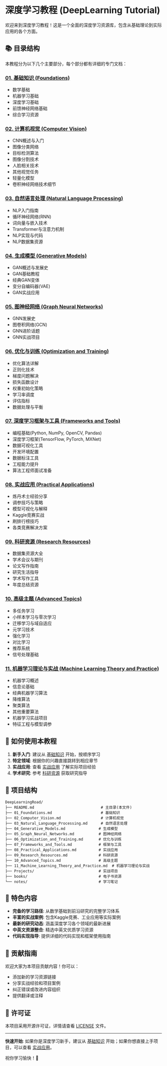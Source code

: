 # 深度学习教程 (DeepLearning Tutorial)

欢迎来到深度学习教程！这是一个全面的深度学习资源库，包含从基础理论到实际应用的各个方面。

## 📚 目录结构

本教程分为以下几个主要部分，每个部分都有详细的专门文档：

### [01. 基础知识 (Foundations)](01_Foundations.md)
- 数学基础
- 机器学习基础 
- 深度学习基础
- 前馈神经网络基础
- 综合学习资源

### [02. 计算机视觉 (Computer Vision)](02_Computer_Vision.md)
- CNN概述与入门
- 图像分类网络
- 目标检测算法
- 图像分割技术
- 人脸相关技术
- 其他视觉任务
- 轻量化模型
- 卷积神经网络技术细节

### [03. 自然语言处理 (Natural Language Processing)](03_Natural_Language_Processing.md)
- NLP入门指南
- 循环神经网络(RNN)
- 词向量与嵌入技术
- Transformer与注意力机制
- NLP实现与代码
- NLP数据集资源

### [04. 生成模型 (Generative Models)](04_Generative_Models.md)
- GAN概述与发展史
- GAN基础教程
- 经典GAN变体
- 变分自编码器(VAE)
- GAN实战应用

### [05. 图神经网络 (Graph Neural Networks)](05_Graph_Neural_Networks.md)
- GNN发展史
- 图卷积网络(GCN)
- GNN进阶话题
- GNN实战项目

### [06. 优化与训练 (Optimization and Training)](06_Optimization_and_Training.md)
- 优化算法详解
- 正则化技术
- 梯度问题解决
- 损失函数设计
- 权重初始化策略
- 学习率调度
- 评估指标
- 数据处理与平衡

### [07. 深度学习框架与工具 (Frameworks and Tools)](07_Frameworks_and_Tools.md)
- 编程基础(Python, NumPy, OpenCV, Pandas)
- 深度学习框架(TensorFlow, PyTorch, MXNet)
- 数据可视化工具
- 开发环境配置
- 数据标注工具
- 工程能力提升
- 算法工程师面试准备

### [08. 实战应用 (Practical Applications)](08_Practical_Applications.md)
- 炼丹术士经验分享
- 调参技巧与策略
- 模型可视化与解释
- Kaggle竞赛实战
- 刷排行榜技巧
- 各类竞赛解决方案

### [09. 科研资源 (Research Resources)](09_Research_Resources.md)
- 数据集资源大全
- 学术会议与期刊
- 论文写作指南
- 研究生活指导
- 学术写作工具
- 年度总结资源

### [10. 高级主题 (Advanced Topics)](10_Advanced_Topics.md)
- 多任务学习
- 小样本学习与零次学习
- 迁移学习与域自适应
- 元学习技术
- 强化学习
- 对比学习
- 推荐系统
- 信号处理基础

### [11. 机器学习理论与实战 (Machine Learning Theory and Practice)](11_Machine_Learning_Theory_and_Practice.md)
- 机器学习概述
- 信息论基础
- 经典机器学习算法
- 降维算法
- 聚类算法
- 其他重要算法
- 机器学习实战项目
- 特征工程与模型调参

## 🎯 如何使用本教程

1. **新手入门**: 建议从 [基础知识](01_Foundations.md) 开始，按顺序学习
2. **特定领域**: 根据你的兴趣直接跳转到相应章节
3. **实战应用**: 查看 [实战应用](08_Practical_Applications.md) 了解实际项目经验
4. **学术研究**: 参考 [科研资源](09_Research_Resources.md) 获取研究指导

## 🔧 项目结构

```
DeepLearningRoad/
├── README.md                              # 主目录(本文件)
├── 01_Foundations.md                      # 基础知识
├── 02_Computer_Vision.md                  # 计算机视觉  
├── 03_Natural_Language_Processing.md      # 自然语言处理
├── 04_Generative_Models.md               # 生成模型
├── 05_Graph_Neural_Networks.md           # 图神经网络
├── 06_Optimization_and_Training.md       # 优化与训练
├── 07_Frameworks_and_Tools.md            # 框架与工具
├── 08_Practical_Applications.md          # 实战应用
├── 09_Research_Resources.md              # 科研资源
├── 10_Advanced_Topics.md                 # 高级主题
├── 11_Machine_Learning_Theory_and_Practice.md  # 机器学习理论与实战
├── Projects/                             # 实战项目
├── books/                                # 电子书资源
└── notes/                                # 学习笔记
```

## 🌟 特色内容

- **完备的学习路径**: 从数学基础到前沿研究的完整学习体系
- **丰富的实战案例**: 包含Kaggle竞赛、工业应用等实际案例
- **最新的研究动态**: 涵盖深度学习各个领域的最新进展
- **中英文资源整合**: 精选中英文优质学习资源
- **代码实现指导**: 提供详细的代码实现和框架使用指南

## 🤝 贡献指南

欢迎大家为本项目贡献内容！你可以：
- 添加新的学习资源链接
- 分享实战经验和项目案例  
- 纠正错误或改进内容组织
- 提供翻译或注释

## 📄 许可证

本项目采用开源许可证，详情请查看 [LICENSE](LICENSE) 文件。

---

**快速开始**: 如果你是深度学习新手，建议从 [基础知识](01_Foundations.md) 开始；如果你想直接上手项目，可以查看 [实战应用](08_Practical_Applications.md)。

祝你学习愉快！🚀
